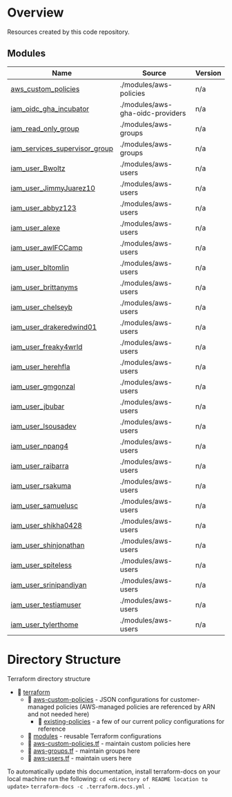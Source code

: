 <!-- BEGIN_TF_DOCS -->
# Overview
Resources created by this code repository.


## Modules

| Name | Source | Version |
|------|--------|---------|
| <a name="module_aws_custom_policies"></a> [aws\_custom\_policies](#module\_aws\_custom\_policies) | ./modules/aws-policies | n/a |
| <a name="module_iam_oidc_gha_incubator"></a> [iam\_oidc\_gha\_incubator](#module\_iam\_oidc\_gha\_incubator) | ./modules/aws-gha-oidc-providers | n/a |
| <a name="module_iam_read_only_group"></a> [iam\_read\_only\_group](#module\_iam\_read\_only\_group) | ./modules/aws-groups | n/a |
| <a name="module_iam_services_supervisor_group"></a> [iam\_services\_supervisor\_group](#module\_iam\_services\_supervisor\_group) | ./modules/aws-groups | n/a |
| <a name="module_iam_user_Bwoltz"></a> [iam\_user\_Bwoltz](#module\_iam\_user\_Bwoltz) | ./modules/aws-users | n/a |
| <a name="module_iam_user_JimmyJuarez10"></a> [iam\_user\_JimmyJuarez10](#module\_iam\_user\_JimmyJuarez10) | ./modules/aws-users | n/a |
| <a name="module_iam_user_abbyz123"></a> [iam\_user\_abbyz123](#module\_iam\_user\_abbyz123) | ./modules/aws-users | n/a |
| <a name="module_iam_user_alexe"></a> [iam\_user\_alexe](#module\_iam\_user\_alexe) | ./modules/aws-users | n/a |
| <a name="module_iam_user_awlFCCamp"></a> [iam\_user\_awlFCCamp](#module\_iam\_user\_awlFCCamp) | ./modules/aws-users | n/a |
| <a name="module_iam_user_bltomlin"></a> [iam\_user\_bltomlin](#module\_iam\_user\_bltomlin) | ./modules/aws-users | n/a |
| <a name="module_iam_user_brittanyms"></a> [iam\_user\_brittanyms](#module\_iam\_user\_brittanyms) | ./modules/aws-users | n/a |
| <a name="module_iam_user_chelseyb"></a> [iam\_user\_chelseyb](#module\_iam\_user\_chelseyb) | ./modules/aws-users | n/a |
| <a name="module_iam_user_drakeredwind01"></a> [iam\_user\_drakeredwind01](#module\_iam\_user\_drakeredwind01) | ./modules/aws-users | n/a |
| <a name="module_iam_user_freaky4wrld"></a> [iam\_user\_freaky4wrld](#module\_iam\_user\_freaky4wrld) | ./modules/aws-users | n/a |
| <a name="module_iam_user_herehfla"></a> [iam\_user\_herehfla](#module\_iam\_user\_herehfla) | ./modules/aws-users | n/a |
| <a name="module_iam_user_gmgonzal"></a> [iam\_user\_gmgonzal](#module\_iam\_user\_gmgonzal) | ./modules/aws-users | n/a |
| <a name="module_iam_user_jbubar"></a> [iam\_user\_jbubar](#module\_iam\_user\_jbubar) | ./modules/aws-users | n/a |
| <a name="module_iam_user_lsousadev"></a> [iam\_user\_lsousadev](#module\_iam\_user\_lsousadev) | ./modules/aws-users | n/a |
| <a name="module_iam_user_npang4"></a> [iam\_user\_npang4](#module\_iam\_user\_npang4) | ./modules/aws-users | n/a |
| <a name="module_iam_user_raibarra"></a> [iam\_user\_raibarra](#module\_iam\_user\_raibarra) | ./modules/aws-users | n/a |
| <a name="module_iam_user_rsakuma"></a> [iam\_user\_rsakuma](#module\_iam\_user\_rsakuma) | ./modules/aws-users | n/a |
| <a name="module_iam_user_samuelusc"></a> [iam\_user\_samuelusc](#module\_iam\_user\_samuelusc) | ./modules/aws-users | n/a |
| <a name="module_iam_user_shikha0428"></a> [iam\_user\_shikha0428](#module\_iam\_user\_shikha0428) | ./modules/aws-users | n/a |
| <a name="module_iam_user_shinjonathan"></a> [iam\_user\_shinjonathan](#module\_iam\_user\_shinjonathan) | ./modules/aws-users | n/a |
| <a name="module_iam_user_spiteless"></a> [iam\_user\_spiteless](#module\_iam\_user\_spiteless) | ./modules/aws-users | n/a |
| <a name="module_iam_user_srinipandiyan"></a> [iam\_user\_srinipandiyan](#module\_iam\_user\_srinipandiyan) | ./modules/aws-users | n/a |
| <a name="module_iam_user_testiamuser"></a> [iam\_user\_testiamuser](#module\_iam\_user\_testiamuser) | ./modules/aws-users | n/a |
| <a name="module_iam_user_tylerthome"></a> [iam\_user\_tylerthome](#module\_iam\_user\_tylerthome) | ./modules/aws-users | n/a |





 

# Directory Structure
Terraform directory structure

- 📁 [terraform](https://github.com/hackforla/ops-security/tree/cb/example/terraform)
  - 📁  [aws-custom-policies](https://github.com/hackforla/ops-security/tree/cb/example/terraform/aws-custom-policies) - JSON configurations for customer-managed policies (AWS-managed policies are referenced by ARN and not needed here)
      - 📁 [existing-policies](https://github.com/hackforla/ops-security/tree/cb/example/terraform/aws-custom-policies/existing-policies) - a few of our current policy configurations for reference
  - 📁 [modules](https://github.com/hackforla/ops-security/tree/cb/example/terraform/modules) - reusable Terraform configurations
  - 📄 [aws-custom-policies.tf](https://github.com/hackforla/ops-security/tree/cb/example/terraform/modules/aws-groups) - maintain custom policies here
  - 📄 [aws-groups.tf](https://github.com/hackforla/ops-security/tree/cb/example/terraform/modules/aws-groups) - maintain groups here
  - 📄 [aws-users.tf](https://github.com/hackforla/ops-security/tree/cb/example/terraform/modules/aws-users) - maintain users here
    
To automatically update this documentation, install terraform-docs on your local machine run the following: 
`cd <directory of README location to update>`
`terraform-docs -c .terraform.docs.yml .`
<!-- END_TF_DOCS -->    
